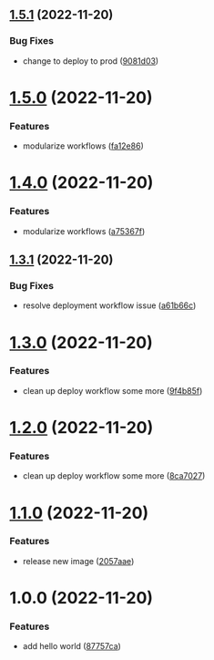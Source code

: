 ## [1.5.1](https://github.com/loganb1max/gha-sandbox/compare/v1.5.0...v1.5.1) (2022-11-20)


### Bug Fixes

* change to deploy to prod ([9081d03](https://github.com/loganb1max/gha-sandbox/commit/9081d03a0da7980ae1b02222f6b646c46a0a6373))

# [1.5.0](https://github.com/loganb1max/gha-sandbox/compare/v1.4.0...v1.5.0) (2022-11-20)


### Features

* modularize workflows ([fa12e86](https://github.com/loganb1max/gha-sandbox/commit/fa12e8648b2b02a0c6729449f518d943dcfaa36e))

# [1.4.0](https://github.com/loganb1max/gha-sandbox/compare/v1.3.1...v1.4.0) (2022-11-20)


### Features

* modularize workflows ([a75367f](https://github.com/loganb1max/gha-sandbox/commit/a75367fee8f3b3f524feb91be9ed6323727b6107))

## [1.3.1](https://github.com/loganb1max/gha-sandbox/compare/v1.3.0...v1.3.1) (2022-11-20)


### Bug Fixes

* resolve deployment workflow issue ([a61b66c](https://github.com/loganb1max/gha-sandbox/commit/a61b66c5dd66ae6c3f19225a08403a0165247d98))

# [1.3.0](https://github.com/loganb1max/gha-sandbox/compare/v1.2.0...v1.3.0) (2022-11-20)


### Features

* clean up deploy workflow some more ([9f4b85f](https://github.com/loganb1max/gha-sandbox/commit/9f4b85fb00db2c139e872445517a8d61c30ef5a1))

# [1.2.0](https://github.com/loganb1max/gha-sandbox/compare/v1.1.0...v1.2.0) (2022-11-20)


### Features

* clean up deploy workflow some more ([8ca7027](https://github.com/loganb1max/gha-sandbox/commit/8ca70271d54b225302d423299494afc0830dccf7))

# [1.1.0](https://github.com/loganb1max/gha-sandbox/compare/v1.0.0...v1.1.0) (2022-11-20)


### Features

* release new image ([2057aae](https://github.com/loganb1max/gha-sandbox/commit/2057aaea3dba7653ecb3fb0982e2e67f15cf32c2))

# 1.0.0 (2022-11-20)


### Features

* add hello world ([87757ca](https://github.com/loganb1max/gha-sandbox/commit/87757caf85fc1291c0caed6b1418dfbf52090b6e))
